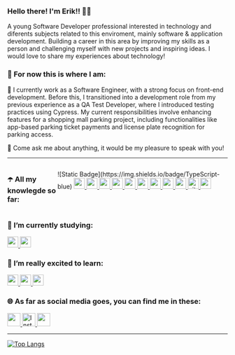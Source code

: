 ### Hello there! I'm Erik!! 👋😁

<p>A young Software Developer professional interested in technology and diferents subjects related to this enviroment, mainly software & application development. Building a career in this area by improving my skills as a person and challenging myself with new projects and inspiring ideas. I would love to share my experiences about technology!</p>
<h3>📌 For now this is where I am:</h3>
<p style="text-align: left;">🔭 I currently work as a Software Engineer, with a strong focus on front-end development. Before this, I transitioned into a development role from my previous experience as a QA Test Developer, where I introduced testing practices using Cypress. My current responsibilities involve enhancing features for a shopping mall parking project, including functionalities like app-based parking ticket payments and license plate recognition for parking access.</p>
<p style="text-align: left;">💬 Come ask me about anything, it would be my pleasure to speak with you!</p>
<hr>

<div style="display: flex; gap: 8;">
    
<h3 style="text-align: left;">☂️ All my knowlegde so far: </h3>
<p>
![Static Badge](https://img.shields.io/badge/TypeScript-blue)
<a href="https://nextjs.org/" target="_blank">
     <img src="https://cdn.jsdelivr.net/gh/devicons/devicon/icons/nextjs/nextjs-original.svg" width="25" height="25"/>
</a>
   <a href="https://reactjs.org/" target="_blank">
    <img src="https://cdn.jsdelivr.net/gh/devicons/devicon/icons/react/react-original.svg"  alt="react" width="25" height="25"/>
  </a>    
   <a href="https://styled-components.com/" target="_blank">
    <img src="https://cdn.worldvectorlogo.com/logos/styled-components-1.svg"  alt="react" width="25" height="25"/>
  </a>    
   <a href="https://tailwindcss.com/" target="_blank">
    <img src="https://res.cloudinary.com/arcjet-media/image/upload/v1608734952/z8hzeszc9eb3sp3vp3qc.jpg"  alt="react" width="25" height="25"/>
  </a>    
<a href="https://nodejs.org" target="_blank"> 
    <img src="https://cdn.jsdelivr.net/gh/devicons/devicon/icons/nodejs/nodejs-plain.svg" width="25" height="25"/> 
  </a>
  <a href="https://expressjs.com" target="_blank"> 
    <img src="https://cdn.jsdelivr.net/gh/devicons/devicon/icons/express/express-original.svg" alt="express" width="25" height="25"/>
  </a>
   <a href="https://www.sqlite.org/index.html" target="_blank">
   <img src="https://upload.wikimedia.org/wikipedia/commons/9/97/Sqlite-square-icon.svg" / width="25" height="25"/>
  </a>
 <a href="https://knexjs.org/" target="_blank">
   <img src="https://seeklogo.com/images/K/knexjs-logo-30104DC5C6-seeklogo.com.png?v=637829616460000000" / width="25" height="25"/>
  </a>
<a href="https://www.cypress.io/" target="_blank"> 
    <img src="https://miro.medium.com/max/364/0*JAWNOBEDxJLXxHUj.png" width="25" height="25"/>
  </a>
<a href="https://git-scm.com/" target="_blank"> 
    <img src="https://www.vectorlogo.zone/logos/git-scm/git-scm-icon.svg" alt="git" width="25" height="25"/> 
  </a>
    <a href="https://graphql.org/">
    <img src="https://cdn.jsdelivr.net/gh/devicons/devicon/icons/graphql/graphql-plain.svg" width="25" height="25"/>
  </a>
  <br>
  </p>
</div>
 <h3 style="text-align: left;">🌱 I’m currently studying:</h3>
 <a href="https://www.docker.com/" target="_blank">
   <img src="https://cdn.jsdelivr.net/gh/devicons/devicon/icons/docker/docker-plain-wordmark.svg"width="25" height="25"/> 
  </a>
  <a href="https://www.mongodb.com/" target="_blank">
   <img src="https://cdn.jsdelivr.net/gh/devicons/devicon/icons/mongodb/mongodb-original.svg"  width="25" height="25"/>
  </a>
  
<h3 style="text-align: left;">🎯 I’m really excited to learn: </h3>
 <a href="https://reactnative.dev/" target="_blank">
   <img src="https://raw.githubusercontent.com/kristerkari/react-native-svg-transformer/HEAD/images/react-native-logo.png" / width="25" height="25"/>
  </a>
  <a href="https://vuejs.org/">
    <img src="https://cdn.jsdelivr.net/gh/devicons/devicon/icons/vuejs/vuejs-original-wordmark.svg" width="25" height="25"/>
  </a>
  <a href="https://learn.microsoft.com/pt-br/dotnet/csharp/" target="_blank">
    <img src="https://cdn.jsdelivr.net/gh/devicons/devicon/icons/csharp/csharp-original.svg" width="25" height="25"/>
  </a>
<br>

<h3 style="text-align: left;">🌐 As far as social media goes, you can find me in these:</h3>

<p style="text-align: left;">
  <a href="https://www.linkedin.com/in/erik-oliveira-9aa589183/" target="blank" color="FFFFFF">
    <img src="https://cdn.jsdelivr.net/gh/devicons/devicon/icons/linkedin/linkedin-original.svg" height="30" width="30" />
  </a>
  <a href="https://instagram.com/eaoerik" target="blank" color="FFFFFF">
   <img src="https://cdn-icons-png.flaticon.com/512/2111/2111463.png" alt="Instagram logo 2516.svg" height="30" width="30" />   
  </a>
  <a href="mailto:ol.erik0107@gmail.com" target="blank" color="FFFFFF">
    <img style="text-align: center;" src="https://upload.wikimedia.org/wikipedia/commons/thumb/7/7e/Gmail_icon_%282020%29.svg/2560px-Gmail_icon_%282020%29.svg.png" height="30" width="30" />
    <br>
  </a>
   </p>
   <hr>

[![Top Langs](https://github-readme-stats.vercel.app/api/top-langs/?username=eriket0107)](https://github.com/anuraghazra/github-readme-stats)

